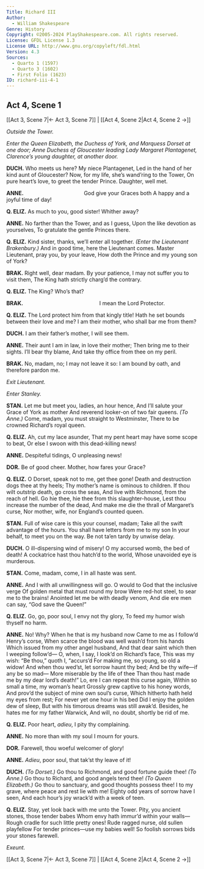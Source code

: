 ```yaml
---
Title: Richard III
Author: 
  - William Shakespeare
Genre: History
Copyright: ©2005-2024 PlayShakespeare.com. All rights reserved.
License: GFDL License 1.3
License URL: http://www.gnu.org/copyleft/fdl.html
Version: 4.3
Sources:
  - Quarto 1 (1597)
  - Quarto 3 (1602)
  - First Folio (1623)
ID: richard-iii-4-1
---
```


## Act 4, Scene 1
[[Act 3, Scene 7|← Act 3, Scene 7]] | [[Act 4, Scene 2|Act 4, Scene 2 →]]

*Outside the Tower.*

*Enter the Queen Elizabeth, the Duchess of York, and Marquess Dorset at one door; Anne Duchess of Gloucester leading Lady Margaret Plantagenet, Clarence’s young daughter, at another door.*

**DUCH.**
Who meets us here? My niece Plantagenet,
Led in the hand of her kind aunt of Gloucester?
Now, for my life, she’s wand’ring to the Tower,
On pure heart’s love, to greet the tender Prince.
Daughter, well met.

**ANNE.**
           God give your Graces both
A happy and a joyful time of day!

**Q. ELIZ.**
As much to you, good sister! Whither away?

**ANNE.**
No farther than the Tower, and as I guess,
Upon the like devotion as yourselves,
To gratulate the gentle Princes there.

**Q. ELIZ.**
Kind sister, thanks, we’ll enter all together.
*(Enter the Lieutenant Brakenbury.)*
And in good time, here the Lieutenant comes.
Master Lieutenant, pray you, by your leave,
How doth the Prince and my young son of York?

**BRAK.**
Right well, dear madam. By your patience,
I may not suffer you to visit them,
The King hath strictly charg’d the contrary.

**Q. ELIZ.**
The King? Who’s that?

**BRAK.**
              I mean the Lord Protector.

**Q. ELIZ.**
The Lord protect him from that kingly title!
Hath he set bounds between their love and me?
I am their mother, who shall bar me from them?

**DUCH.**
I am their father’s mother, I will see them.

**ANNE.**
Their aunt I am in law, in love their mother;
Then bring me to their sights. I’ll bear thy blame,
And take thy office from thee on my peril.

**BRAK.**
No, madam, no; I may not leave it so:
I am bound by oath, and therefore pardon me.

*Exit Lieutenant.*

*Enter Stanley.*

**STAN.**
Let me but meet you, ladies, an hour hence,
And I’ll salute your Grace of York as mother
And reverend looker-on of two fair queens.
*(To Anne.)*
Come, madam, you must straight to Westminster,
There to be crowned Richard’s royal queen.

**Q. ELIZ.**
Ah, cut my lace asunder,
That my pent heart may have some scope to beat,
Or else I swoon with this dead-killing news!

**ANNE.**
Despiteful tidings, O unpleasing news!

**DOR.**
Be of good cheer. Mother, how fares your Grace?

**Q. ELIZ.**
O Dorset, speak not to me, get thee gone!
Death and destruction dogs thee at thy heels;
Thy mother’s name is ominous to children.
If thou wilt outstrip death, go cross the seas,
And live with Richmond, from the reach of hell.
Go hie thee, hie thee from this slaughter-house,
Lest thou increase the number of the dead,
And make me die the thrall of Margaret’s curse,
Nor mother, wife, nor England’s counted queen.

**STAN.**
Full of wise care is this your counsel, madam;
Take all the swift advantage of the hours.
You shall have letters from me to my son
In your behalf, to meet you on the way.
Be not ta’en tardy by unwise delay.

**DUCH.**
O ill-dispersing wind of misery!
O my accursed womb, the bed of death!
A cockatrice hast thou hatch’d to the world,
Whose unavoided eye is murderous.

**STAN.**
Come, madam, come, I in all haste was sent.

**ANNE.**
And I with all unwillingness will go.
O would to God that the inclusive verge
Of golden metal that must round my brow
Were red-hot steel, to sear me to the brains!
Anointed let me be with deadly venom,
And die ere men can say, “God save the Queen!”

**Q. ELIZ.**
Go, go, poor soul, I envy not thy glory,
To feed my humor wish thyself no harm.

**ANNE.**
No! Why? When he that is my husband now
Came to me as I follow’d Henry’s corse,
When scarce the blood was well wash’d from his hands
Which issued from my other angel husband,
And that dear saint which then I weeping follow’d⁠—
O, when, I say, I look’d on Richard’s face,
This was my wish: “Be thou,” quoth I, “accurs’d
For making me, so young, so old a widow!
And when thou wed’st, let sorrow haunt thy bed;
And be thy wife—if any be so mad⁠—
More miserable by the life of thee
Than thou hast made me by my dear lord’s death!”
Lo, ere I can repeat this curse again,
Within so small a time, my woman’s heart
Grossly grew captive to his honey words,
And prov’d the subject of mine own soul’s curse,
Which hitherto hath held my eyes from rest;
For never yet one hour in his bed
Did I enjoy the golden dew of sleep,
But with his timorous dreams was still awak’d.
Besides, he hates me for my father Warwick,
And will, no doubt, shortly be rid of me.

**Q. ELIZ.**
Poor heart, *adieu*, I pity thy complaining.

**ANNE.**
No more than with my soul I mourn for yours.

**DOR.**
Farewell, thou woeful welcomer of glory!

**ANNE.**
*Adieu*, poor soul, that tak’st thy leave of it!

**DUCH.**
*(To Dorset.)*
Go thou to Richmond, and good fortune guide thee!
*(To Anne.)*
Go thou to Richard, and good angels tend thee!
*(To Queen Elizabeth.)*
Go thou to sanctuary, and good thoughts possess thee!
I to my grave, where peace and rest lie with me!
Eighty odd years of sorrow have I seen,
And each hour’s joy wrack’d with a week of teen.

**Q. ELIZ.**
Stay, yet look back with me unto the Tower.
Pity, you ancient stones, those tender babes
Whom envy hath immur’d within your walls⁠—
Rough cradle for such little pretty ones!
Rude ragged nurse, old sullen playfellow
For tender princes—use my babies well!
So foolish sorrows bids your stones farewell.

*Exeunt.*

[[Act 3, Scene 7|← Act 3, Scene 7]] | [[Act 4, Scene 2|Act 4, Scene 2 →]]